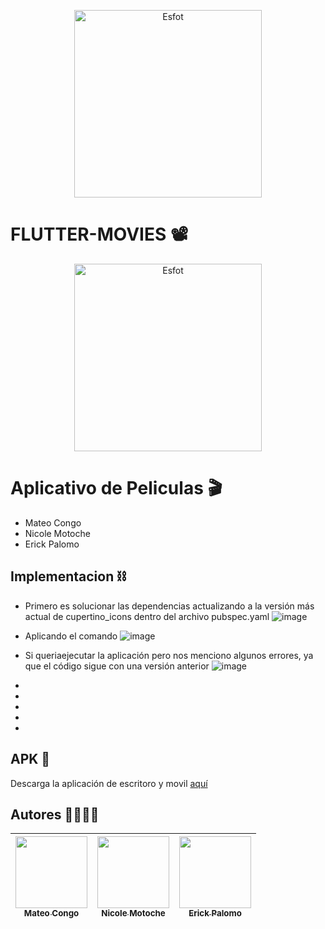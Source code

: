 <div>
<p align='center'>
<img src="https://github.com/Einarr07/Flutter_movies/assets/85316345/e9130078-6e67-461b-b8c7-f09d3b2f32b9" alt="Esfot" width="300px">
</p>
</div>

  # FLUTTER-MOVIES 📽️
<div>
<p align='center'>
<img src="https://esfot.epn.edu.ec/images/headers/logo_esfot_buho.png" alt="Esfot" width="300px">
</p>
</div>

# Aplicativo de Peliculas 🎬
- Mateo Congo
- Nicole Motoche
- Erick Palomo

## Implementacion ⛓️
- Primero es solucionar las dependencias actualizando a la versión más actual de cupertino_icons dentro del archivo pubspec.yaml
![image](https://github.com/Einarr07/Flutter_movies/assets/85316345/fab87bd0-6213-45ba-90c2-ba8eb20c9b8f)

- Aplicando el comando
![image](https://github.com/Einarr07/Flutter_movies/assets/85316345/8354147c-03ed-441e-b2e6-4615e4efd755)

- Si queriaejecutar la aplicación pero nos menciono algunos errores, ya que el código sigue con una versión anterior
![image](https://github.com/Einarr07/Flutter_movies/assets/85316345/ace217bb-5d1d-4b95-b885-7f485108f234)

- 
- 
- 
- 
- 


## APK 📲
Descarga la aplicación de escritoro y movil [aquí](https://drive.google.com/drive/folders/10zT9RwDqEcHw0_5mDcFqOnwiko7HuDay)


## Autores 🫱🏼‍🫲🏽

| [<img src="https://avatars.githubusercontent.com/u/96399138?v=4" width=115><br><sub>Mateo Congo</sub>](https://github.com/Einarr07) |  [<img src="https://avatars.githubusercontent.com/u/85316345?v=4" width=115><br><sub>Nicole Motoche</sub>](https://github.com/nicolemotoche29) |  [<img src="https://avatars.githubusercontent.com/u/75103508?v=4" width=115><br><sub>Erick Palomo</sub>](https://github.com/erick200011) |
| :---: | :---: | :---: |
